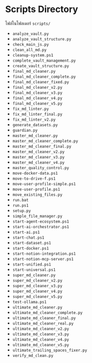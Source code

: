 # Scripts Directory

ไฟล์ในโฟลเดอร์ `scripts/`

- `analyze_vault.py`
- `analyze_vault_structure.py`
- `check_main_js.py`
- `clean_all_md.py`
- `cleanup-system.ps1`
- `complete_vault_management.py`
- `create_vault_structure.py`
- `final_md_cleaner.py`
- `final_md_cleaner_complete.py`
- `final_md_cleaner_fixed.py`
- `final_md_cleaner_v2.py`
- `final_md_cleaner_v3.py`
- `final_md_cleaner_v4.py`
- `final_md_cleaner_v5.py`
- `fix_md_linter.py`
- `fix_md_linter_final.py`
- `fix_md_linter_v2.py`
- `generate_datasets.py`
- `guardian.py`
- `master_md_cleaner.py`
- `master_md_cleaner_complete.py`
- `master_md_cleaner_final.py`
- `master_md_cleaner_v2.py`
- `master_md_cleaner_v3.py`
- `master_md_cleaner_v4.py`
- `master_quality_control.py`
- `move-docker-data.ps1`
- `move-to-drive-f.ps1`
- `move-user-profile-simple.ps1`
- `move-user-profile.ps1`
- `move_existing_files.py`
- `run.bat`
- `run.ps1`
- `setup.py`
- `simple_file_manager.py`
- `start-agent-ecosystem.ps1`
- `start-ai-orchestrator.ps1`
- `start-ai.ps1`
- `start-chat.ps1`
- `start-dataset.ps1`
- `start-docker.ps1`
- `start-notion-integration.ps1`
- `start-notion-mcp-server.ps1`
- `start-unified.ps1`
- `start-universal.ps1`
- `super_md_cleaner.py`
- `super_md_cleaner_v2.py`
- `super_md_cleaner_v3.py`
- `super_md_cleaner_v4.py`
- `super_md_cleaner_v5.py`
- `test-ollama.ps1`
- `ultimate_md_cleaner.py`
- `ultimate_md_cleaner_complete.py`
- `ultimate_md_cleaner_final.py`
- `ultimate_md_cleaner_real.py`
- `ultimate_md_cleaner_v2.py`
- `ultimate_md_cleaner_v3.py`
- `ultimate_md_cleaner_v4.py`
- `ultimate_md_cleaner_v5.py`
- `ultimate_trailing_spaces_fixer.py`
- `verify_md_clean.py`
